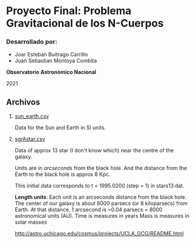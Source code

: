 # Proyecto Final: Problema Gravitacional de los N-Cuerpos

### Desarrollado por:

* Joar Esteban Buitrago Carrillo
* Juan Sebastian Montoya Combita

**Observatorio Astronómico Nacional**

2021


## Archivos

1. [sun_earth.csv](sun_earth.svg)

   Data for the Sun and Earth in SI units.


2. [sgrAstar.csv](sgrAstar.csv)

   Data of approx 13 star (I don't know which) near the centre of the
   galaxy.

   Units are in *arcseconds* from the black hole.  And the distance
   from the Earth to the black hole is approx 8 Kpc.

   This initial data corresponds to t = 1995.0200 (step = 1) in
   stars13.dat.

   **Length units**: Each unit is an arcseconds distance from the
   black hole.  The center of our galaxy is about 8000 parsecs (or 8
   kiloparsecs) from Earth.  At that distance, 1 arcsecond is ~0.04
   parsecs = 8000 astronomical units (AU).  Time is measures in years
   Mass is measures in solar masses

   http://astro.uchicago.edu/cosmus/projects/UCLA_GCG/README.html
